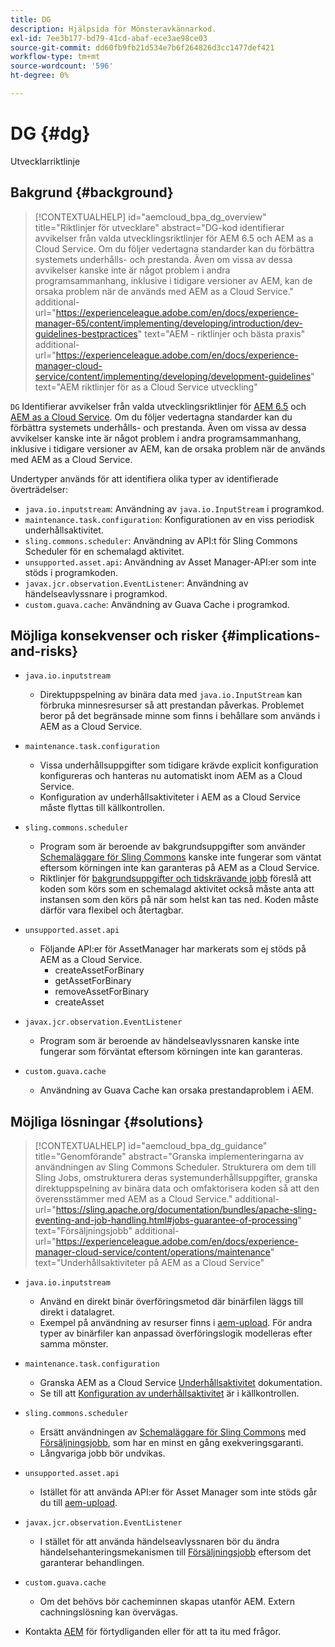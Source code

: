 ```yaml
---
title: DG
description: Hjälpsida för Mönsteravkännarkod.
exl-id: 7ee3b177-bd79-41cd-abaf-ece3ae98ce03
source-git-commit: dd60fb9fb21d534e7b6f264826d3cc1477def421
workflow-type: tm+mt
source-wordcount: '596'
ht-degree: 0%

---
```


# DG {#dg}

Utvecklarriktlinje

## Bakgrund {#background}

>[!CONTEXTUALHELP]
>id="aemcloud_bpa_dg_overview"
>title="Riktlinjer för utvecklare"
>abstract="DG-kod identifierar avvikelser från valda utvecklingsriktlinjer för AEM 6.5 och AEM as a Cloud Service. Om du följer vedertagna standarder kan du förbättra systemets underhålls- och prestanda. Även om vissa av dessa avvikelser kanske inte är något problem i andra programsammanhang, inklusive i tidigare versioner av AEM, kan de orsaka problem när de används med AEM as a Cloud Service."
>additional-url="https://experienceleague.adobe.com/en/docs/experience-manager-65/content/implementing/developing/introduction/dev-guidelines-bestpractices" text="AEM - riktlinjer och bästa praxis"
>additional-url="https://experienceleague.adobe.com/en/docs/experience-manager-cloud-service/content/implementing/developing/development-guidelines" text="AEM riktlinjer för as a Cloud Service utveckling"


`DG`  Identifierar avvikelser från valda utvecklingsriktlinjer för [AEM 6.5](https://experienceleague.adobe.com/en/docs/experience-manager-65/content/implementing/developing/introduction/dev-guidelines-bestpractices) och [AEM as a Cloud Service](https://experienceleague.adobe.com/en/docs/experience-manager-cloud-service/content/implementing/developing/development-guidelines). Om du följer vedertagna standarder kan du förbättra systemets underhålls- och prestanda. Även om vissa av dessa avvikelser kanske inte är något problem i andra programsammanhang, inklusive i tidigare versioner av AEM, kan de orsaka problem när de används med AEM as a Cloud Service.

Undertyper används för att identifiera olika typer av identifierade överträdelser:

* `java.io.inputstream`: Användning av `java.io.InputStream` i programkod.
* `maintenance.task.configuration`: Konfigurationen av en viss periodisk underhållsaktivitet.
* `sling.commons.scheduler`: Användning av API:t för Sling Commons Scheduler för en schemalagd aktivitet.
* `unsupported.asset.api`: Användning av Asset Manager-API:er som inte stöds i programkoden.
* `javax.jcr.observation.EventListener`: Användning av händelseavlyssnare i programkod.
* `custom.guava.cache`: Användning av Guava Cache i programkod.

## Möjliga konsekvenser och risker {#implications-and-risks}

* `java.io.inputstream`
   * Direktuppspelning av binära data med `java.io.InputStream` kan förbruka minnesresurser så att prestandan påverkas. Problemet beror på det begränsade minne som finns i behållare som används i AEM as a Cloud Service.

* `maintenance.task.configuration`
   * Vissa underhållsuppgifter som tidigare krävde explicit konfiguration konfigureras och hanteras nu automatiskt inom AEM as a Cloud Service.
   * Konfiguration av underhållsaktiviteter i AEM as a Cloud Service måste flyttas till källkontrollen.

* `sling.commons.scheduler`
   * Program som är beroende av bakgrundsuppgifter som använder [Schemaläggare för Sling Commons](https://sling.apache.org/documentation/bundles/scheduler-service-commons-scheduler.html) kanske inte fungerar som väntat eftersom körningen inte kan garanteras på AEM as a Cloud Service.
   * Riktlinjer för [bakgrundsuppgifter och tidskrävande jobb](https://experienceleague.adobe.com/en/docs/experience-manager-cloud-service/content/implementing/developing/development-guidelines#background-tasks-and-long-running-jobs) föreslå att koden som körs som en schemalagd aktivitet också måste anta att instansen som den körs på när som helst kan tas ned. Koden måste därför vara flexibel och återtagbar.

* `unsupported.asset.api`
   * Följande API:er för AssetManager har markerats som ej stöds på AEM as a Cloud Service.
      * createAssetForBinary
      * getAssetForBinary
      * removeAssetForBinary
      * createAsset

* `javax.jcr.observation.EventListener`
   * Program som är beroende av händelseavlyssnaren kanske inte fungerar som förväntat eftersom körningen inte kan garanteras.

* `custom.guava.cache`
   * Användning av Guava Cache kan orsaka prestandaproblem i AEM.


## Möjliga lösningar {#solutions}

>[!CONTEXTUALHELP]
>id="aemcloud_bpa_dg_guidance"
>title="Genomförande"
>abstract="Granska implementeringarna av användningen av Sling Commons Scheduler. Strukturera om dem till Sling Jobs, omstrukturera deras systemunderhållsuppgifter, granska direktuppspelning av binära data och omfaktorisera koden så att den överensstämmer med AEM as a Cloud Service."
>additional-url="https://sling.apache.org/documentation/bundles/apache-sling-eventing-and-job-handling.html#jobs-guarantee-of-processing" text="Försäljningsjobb"
>additional-url="https://experienceleague.adobe.com/en/docs/experience-manager-cloud-service/content/operations/maintenance" text="Underhållsaktiviteter på AEM as a Cloud Service"

* `java.io.inputstream`
   * Använd en direkt binär överföringsmetod där binärfilen läggs till direkt i datalagret.
   * Exempel på användning av resurser finns i [aem-upload](https://github.com/adobe/aem-upload). För andra typer av binärfiler kan anpassad överföringslogik modelleras efter samma mönster.

* `maintenance.task.configuration`
   * Granska AEM as a Cloud Service [Underhållsaktivitet](https://experienceleague.adobe.com/en/docs/experience-manager-cloud-service/content/operations/maintenance) dokumentation.
   * Se till att [Konfiguration av underhållsaktivitet](https://experienceleague.adobe.com/en/docs/experience-manager-cloud-service/content/implementing/deploying/overview#maintenance-tasks-configuration-in-source-control) är i källkontrollen.

* `sling.commons.scheduler`
   * Ersätt användningen av [Schemaläggare för Sling Commons](https://sling.apache.org/documentation/bundles/scheduler-service-commons-scheduler.html) med [Försäljningsjobb](https://sling.apache.org/documentation/bundles/apache-sling-eventing-and-job-handling.html#jobs-guarantee-of-processing), som har en minst en gång exekveringsgaranti.
   * Långvariga jobb bör undvikas.

* `unsupported.asset.api`
   * Istället för att använda API:er för Asset Manager som inte stöds går du till [aem-upload](https://github.com/adobe/aem-upload).

* `javax.jcr.observation.EventListener`
   * I stället för att använda händelseavlyssnaren bör du ändra händelsehanteringsmekanismen till [Försäljningsjobb](https://sling.apache.org/documentation/bundles/apache-sling-eventing-and-job-handling.html#jobs-guarantee-of-processing) eftersom det garanterar behandlingen.

* `custom.guava.cache`
   * Om det behövs bör cacheminnen skapas utanför AEM. Extern cachningslösning kan övervägas.
* Kontakta [AEM](https://helpx.adobe.com/enterprise/using/support-for-experience-cloud.html) för förtydliganden eller för att ta itu med frågor.
